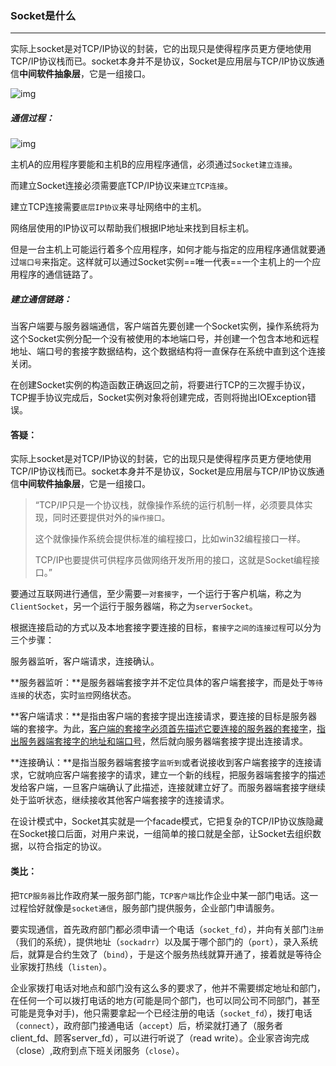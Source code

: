 ### Socket是什么

------

实际上socket是对TCP/IP协议的封装，它的出现只是使得程序员更方便地使用TCP/IP协议栈而已。socket本身并不是协议，Socket是应用层与TCP/IP协议族通信**中间软件抽象层**，它是一组接口。



![img](https://img-blog.csdn.net/20160803140023934?watermark/2/text/aHR0cDovL2Jsb2cuY3Nkbi5uZXQv/font/5a6L5L2T/fontsize/400/fill/I0JBQkFCMA==/dissolve/70/gravity/Center)

##### 通信过程：

![img](https://img-blog.csdn.net/20160803140033309?watermark/2/text/aHR0cDovL2Jsb2cuY3Nkbi5uZXQv/font/5a6L5L2T/fontsize/400/fill/I0JBQkFCMA==/dissolve/70/gravity/Center)

主机A的应用程序要能和主机B的应用程序通信，必须通过`Socket建立连接`。

而建立Socket连接必须需要底TCP/IP协议来`建立TCP连接`。

建立TCP连接需要`底层IP协议`来寻址网络中的主机。

网络层使用的IP协议可以帮助我们根据IP地址来找到目标主机。

但是一台主机上可能运行着多个应用程序，如何才能与指定的应用程序通信就要通过`端口号`来指定。这样就可以通过Socket实例==唯一代表==一个主机上的一个应用程序的通信链路了。

##### 建立通信链路：

当客户端要与服务器端通信，客户端首先要创建一个Socket实例，操作系统将为这个Socket实例分配一个没有被使用的本地端口号，并创建一个包含本地和远程地址、端口号的套接字数据结构，这个数据结构将一直保存在系统中直到这个连接关闭。

在创建Socket实例的构造函数正确返回之前，将要进行TCP的三次握手协议，TCP握手协议完成后，Socket实例对象将创建完成，否则将抛出IOException错误。

#### 答疑：

实际上socket是对TCP/IP协议的封装，它的出现只是使得程序员更方便地使用TCP/IP协议栈而已。socket本身并不是协议，Socket是应用层与TCP/IP协议族通信**中间软件抽象层**，它是一组接口。

> “TCP/IP只是一个协议栈，就像操作系统的运行机制一样，必须要具体实现，同时还要提供对外的`操作接口`。
>
> 这个就像操作系统会提供标准的编程接口，比如win32编程接口一样。 
>
> TCP/IP也要提供可供程序员做网络开发所用的接口，这就是Socket编程接口。”

要通过互联网进行通信，至少需要`一对套接字`，一个运行于客户机端，称之为`ClientSocket`，另一个运行于服务器端，称之为`serverSocket`。

根据连接启动的方式以及本地套接字要连接的目标，`套接字之间的连接过程`可以分为三个步骤：

服务器监听，客户端请求，连接确认。

**服务器监听：**是服务器端套接字并不定位具体的客户端套接字，而是处于`等待连接`的状态，实时`监控`网络状态。

**客户端请求：**是指由客户端的套接字提出连接请求，要连接的目标是服务器端的套接字。为此，<u>客户端的套接字必须首先描述它要连接的服务器的套接字</u>，<u>指出服务器端套接字的地址和端口号</u>，然后就向服务器端套接字提出连接请求。

**连接确认：**是指当服务器端套接字`监听到`或者说接收到客户端套接字的连接请求，它就响应客户端套接字的请求，建立一个新的线程，把服务器端套接字的描述发给客户端，一旦客户端确认了此描述，连接就建立好了。而服务器端套接字继续处于监听状态，继续接收其他客户端套接字的连接请求。

在设计模式中，Socket其实就是一个facade模式，它把复杂的TCP/IP协议族隐藏在Socket接口后面，对用户来说，一组简单的接口就是全部，让Socket去组织数据，以符合指定的协议。

#### 类比：

把`TCP服务器`比作政府某一服务部门能，`TCP客户端`比作企业中某一部门电话。这一过程恰好就像是`socket通信`，服务部门提供服务，企业部门申请服务。

要实现通信，首先政府部门都必须申请一个电话（`socket_fd`），并向有关部门`注册`（我们的系统），提供地址（`sockadrr`）以及属于哪个部门的（`port`），录入系统后，就算是合约生效了（`bind`），于是这个服务热线就算开通了，接着就是等待企业家拨打热线（`listen`）。

企业家拨打电话对地点和部门没有这么多的要求了，他并不需要绑定地址和部门，在任何一个可以拨打电话的地方(可能是同个部门，也可以同公司不同部门，甚至可能是竞争对手)，他只需要拿起一个已经注册的电话（`socket_fd`），拨打电话（`connect`），政府部门接通电话（`accept`）后，桥梁就打通了（服务者client_fd、顾客server_fd），可以进行听说了（read write）。企业家咨询完成（close）,政府到点下班关闭服务（`close`）。

